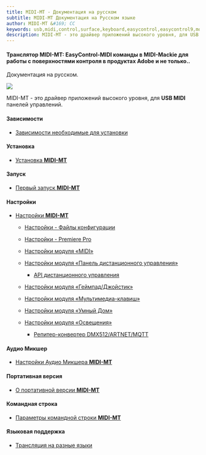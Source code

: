 ```yaml
---
title: MIDI-MT - Документация на русском
subtitle: MIDI-MT Документация на Русском языке
author: MIDI-MT &#169; CC
keywords: usb,midi,control,surface,keyboard,easycontrol,easycontrol9,mqtt,lights,dmx,dmx512,artnet,soundbar,premiere pro,proxy,driver
description: MIDI-MT - это драйвер приложений высокого уровня, для USB MIDI панелей управлений
---
```


#### Транслятор **MIDI-MT**: EasyControl-MIDI команды в MIDI-Mackie для работы с поверхностями контроля в продуктах Adobe и не только..

Документация на русском.

![](https://claudiacoord.github.io/MIDI-MT/images/helper/web-present.png)

MIDI-MT - это драйвер приложений высокого уровня, для **USB MIDI** панелей управлений.

#### Зависимости

- [Зависимости необходимые для установки](Dependencies.html)  

#### Установка

- [Установка **MIDI-MT**](Installation.html)  

#### Запуск

- [Первый запуск **MIDI-MT**](Launch.html)  

#### Настройки

- [Настройки **MIDI-MT**](Settings.html) 
  
  - [Настройки - Файлы конфигурации](Settings-Configuration-files.html)
  
  - [Настройки - Premiere Pro](Settings-Premiere-Pro.html)
  
  - [Настройки модуля «MIDI»](Settings-Module-MIDI.html)
  
  - [Настройки модуля «Панель дистанционного управления»](Settings-Module-Remote.html)  

     - [API дистанционного управления](Settings-Module-Remote-API.html)  
  
  - [Настройки модуля «Геймпад/Джойстик»](Settings-Module-Gamepad.html)
  
  - [Настройки модуля «Мультимедиа-клавиш»](Settings-Module-Multimedia-keys.html)
  
  - [Настройки модуля «Умный Дом»](Settings-Module-Smart-House.html)
  
  - [Настройки модуля «Освещения»](Settings-Module-Lights.html)
    
    - [Репитер-конвертер DMX512/ARTNET/MQTT](Light-Repeaters-DMX512-ARTNET-MQTT.html)

#### Аудио Микшер

- [Настройки Аудио Микшера **MIDI-MT**](Audio-Mixer.html)  

#### Портативная версия

- [О портативной версии **MIDI-MT**](Portable-version.html)  

#### Командная строка

- [Параметры командной строки **MIDI-MT**](Command-Line-Options.html)  

#### Языковая поддержка

- [Трансляция на разные языки](Broadcast-into-different-languages.html)  
